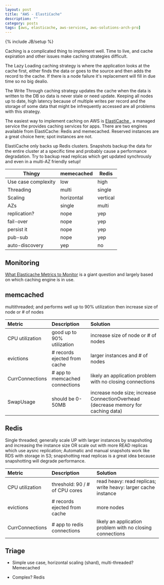 ```yaml
---
layout: post
title: "AWS - ElastiCache"
description: ""
category: posts
tags: [aws, elasticache, aws-services, aws-solutions-arch-pro]
---
```

{% include JB/setup %}

Caching is a complicated thing to implement well. Time to live, and cache expiration and other issues make caching strategies difficult. 

The Lazy Loading caching strategy is where the application looks at the cache first, either finds the data or goes to the source and then adds the record to the cache. If there is a node failure it's replacement will fill in due time so no big dealio.

The Write Through caching strategy updates the cache when the data is written to the DB so data is never stale or need update. Keeping all nodes up to date, high latency because of multiple writes per record and the storage of some data that might be infrequently accessed are all problems with this strategy. 

The easiest way to implement caching on AWS is [ElastiCache ](https://aws.amazon.com/elasticache/), a managed service the provides caching services for apps. There are two engines available from ElastiCache: Redis and memecached. Reserved instances are a great choice here; spot instances are not.

ElastiCache only backs up Redis clusters. Snapshots backup the data for the entire cluster at a specific time and probably cause a performance degradation. Try to backup read replicas which get updated synchrously and even in a multi-AZ friendly setup!

| Thingy | memecached | Redis |
|--------|-----------|--------|
| Use case complexity | low | high  |
| Threading | multi  | single |
| Scaling | horizontal | vertical |
| AZs  | single | multi  |
| replication? | nope | yep |
| fail-over | nope | yep |
| persist it | nope | yep |
| pub-sub | nope | yep |
| auto-discovery | yep | no |

## Monitoring

[What Elasticache Metrics to Monitor](http://docs.aws.amazon.com/AmazonElastiCache/latest/UserGuide/CacheMetrics.WhichShouldIMonitor.html) is a giant question and largely based on which caching engine is in use. 

## memcached

multithreaded; and performs well up to 90% utilization then increase size of node or # of nodes

| **Metric**  | **Description**  | **Solution**  |
|:-----------------------------------------|:--------------------------------------------------------|:----------------------| 
|CPU utilization | good up to 90% utilization | increase size of node or # of nodes |
| evictions | # records ejected from cache | larger instances and # of nodes |
| CurrConnections | # app to memcached connections | likely an application problem with no closing connections |
| SwapUsage | should be 0-50MB |  increase node size; increase ConnectionOverhead (decrease memory for caching data) |

## Redis

Single threaded; generally scale UP with larger instances by snapshoting and increasing the instance size OR scale out with more READ replicas which use aysnc replication; Automatic and manual snapshots work like RDS with storage in S3; snapshotting read replicas is a great idea because snapshotting will degrade performance.

| **Metric**  | **Description**  |**Solution**  |
|:-----------------------------------------|:--------------------------------------------------------|:----------------------| 
| CPU utilization | threshold: 90 / # of CPU cores| read heavy: read replicas; write heavy: larger cache instance | 
| evictions | # records ejected from cache | more nodes |
| CurrConnections | # app to redis connections| likely an application problem with no closing connections |

## Triage

- Simple use case, horizontal scaling (shard), multi-threaded? Memecached

- Complex? Redis
